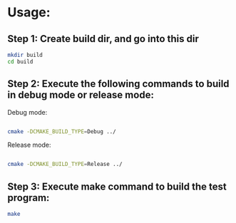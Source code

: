 # Usage:

## Step 1: Create build dir, and go into this dir

```sh
mkdir build
cd build

```


## Step 2: Execute the following commands to build in debug mode or release mode:

Debug mode:

```sh

cmake -DCMAKE_BUILD_TYPE=Debug ../

```

Release mode:

```sh

cmake -DCMAKE_BUILD_TYPE=Release ../


```

## Step 3: Execute make command to build the test program:

```sh
make
```